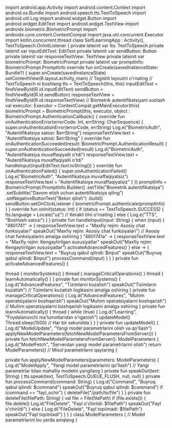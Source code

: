 import android.app.Activity import android.content.Context import android.os.Bundle import android.speech.tts.TextToSpeech import android.util.Log import android.widget.Button import android.widget.EditText import android.widget.TextView import androidx.biometric.BiometricPrompt import androidx.core.content.ContextCompat import java.util.concurrent.Executor import kotlin.concurrent.thread class SelfLearningApp : Activity(), TextToSpeech.OnInitListener { private lateinit var tts: TextToSpeech private lateinit var inputEditText: EditText private lateinit var sendButton: Button private lateinit var responseTextView: TextView private lateinit var biometricPrompt: BiometricPrompt private lateinit var promptInfo: BiometricPrompt.PromptInfo override fun onCreate(savedInstanceState: Bundle?) { super.onCreate(savedInstanceState) setContentView(R.layout.activity_main) // Tegishli layoutni o'rnating // TextToSpeech ni boshlang tts = TextToSpeech(this, this) inputEditText = findViewById(R.id.inputEditText) sendButton = findViewById(R.id.sendButton) responseTextView = findViewById(R.id.responseTextView) // Biometrik autentifikatsiyani sozlash val executor: Executor = ContextCompat.getMainExecutor(this) biometricPrompt = BiometricPrompt(this, executor, object : BiometricPrompt.AuthenticationCallback() { override fun onAuthenticationError(errorCode: Int, errString: CharSequence) { super.onAuthenticationError(errorCode, errString) Log.e("BiometricAuth", "Autentifikatsiya xatosi: $errString") responseTextView.text = "Autentifikatsiya xatosi: $errString" } override fun onAuthenticationSucceeded(result: BiometricPrompt.AuthenticationResult) { super.onAuthenticationSucceeded(result) Log.d("BiometricAuth", "Autentifikatsiya muvaffaqiyatli o'tdi") responseTextView.text = "Autentifikatsiya muvaffaqiyatli o'tdi" handleInput(inputEditText.text.toString()) } override fun onAuthenticationFailed() { super.onAuthenticationFailed() Log.e("BiometricAuth", "Autentifikatsiya muvaffaqiyatsiz") responseTextView.text = "Autentifikatsiya muvaffaqiyatsiz" } }) promptInfo = BiometricPrompt.PromptInfo.Builder() .setTitle("Biometrik autentifikatsiya") .setSubtitle("Davom etish uchun autentifikatsiya qiling") .setNegativeButtonText("Bekor qilish") .build() sendButton.setOnClickListener { biometricPrompt.authenticate(promptInfo) } } override fun onInit(status: Int) { if (status == TextToSpeech.SUCCESS) { tts.language = Locale("uz") // Kerakli tilni o'rnating } else { Log.e("TTS", "Boshlash xatosi") } } private fun handleInput(input: String) { when (input) { "4801741" -> { responseTextView.text = "Maxfiy rejim: Asosiy chat funksiyalari" speakOut("Maxfiy rejim: Asosiy chat funksiyalari") // Asosiy chat funksiyalarini amalga oshiring } "4801741a" -> { responseTextView.text = "Maxfiy rejim: Kengaytirilgan xususiyatlar" speakOut("Maxfiy rejim: Kengaytirilgan xususiyatlar") activateAdvancedFeatures() } else -> { responseTextView.text = "Buyruq qabul qilindi: $input" speakOut("Buyruq qabul qilindi: $input") processCommand(input) } } } private fun activateAdvancedFeatures() {

thread { monitorSystems() } thread { manageCriticalOperations() } thread { learnAutomatically() } } private fun monitorSystems() { Log.d("AdvancedFeatures", "Tizimlarni kuzatish") speakOut("Tizimlarni kuzatish") // Tizimlarni kuzatish logikasini amalga oshiring } private fun manageCriticalOperations() { Log.d("AdvancedFeatures", "Muhim operatsiyalarni boshqarish") speakOut("Muhim operatsiyalarni boshqarish") // Muhim operatsiyalarni boshqarish logikasini amalga oshiring } private fun learnAutomatically() { thread { while (true) { Log.d("Learning", "Foydalanuvchi ma'lumotlaridan o'rganish") updateModel() Thread.sleep(1000) // Har bir sekundda } } } private fun updateModel() { Log.d("ModelUpdate", "Yangi model parametrlarini olish va qo'llash") applyNewModelParameters(fetchNewModelParametersFromServer()) } private fun fetchNewModelParametersFromServer(): ModelParameters { Log.d("ModelFetch", "Serverdan yangi model parametrlarini olish") return ModelParameters() // Misol parametrlarni qaytaring }

private fun applyNewModelParameters(parameters: ModelParameters) { Log.d("ModelApply", "Yangi model parametrlarini qo'llash") // Yangi parametrlar bilan mahalliy modelni yangilang } private fun speakOut(text: String) { tts.speak(text, TextToSpeech.QUEUE_FLUSH, null, null) } private fun processCommand(command: String) { Log.d("Command", "Buyruq qabul qilindi: $command") speakOut("Buyruq qabul qilindi: $command") if (command == "fayl_ochir") { deleteFile("/path/to/file") } } private fun deleteFile(filePath: String) { val file = File(filePath) if (file.exists()) { file.delete() Log.d("FileDelete", "Fayl o'chirildi: $filePath") speakOut("Fayl o'chirildi") } else { Log.d("FileDelete", "Fayl topilmadi: $filePath") speakOut("Fayl topilmadi") } } } class ModelParameters { // Model parametrlarini bu yerda aniqlang }
